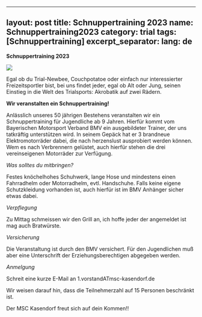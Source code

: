 
---
layout: post
title: Schnuppertraining 2023
name: Schnuppertraining2023
category: trial
tags: [Schnuppertraining]
excerpt_separator: <!--mehr-->
lang: de
---

**Schnuppertraining 2023**

![](https://raw.githubusercontent.com/msc-kasendorf/docker/master/docs/download/2023-05-19_Schnuppertraining.jpg)

<!--mehr-->


Egal ob du Trial-Newbee, Couchpotatoe oder einfach nur interessierter Freizeitsportler bist, bei uns findet jeder,
egal ob Alt oder Jung, seinen Einstieg in die Welt des Trialsports: Akrobatik auf zwei Rädern.

**Wir veranstalten ein Schnuppertraining!**

Anlässlich unseres 50 jährigen Bestehens veranstalten wir ein Schnuppertraining für Jugendliche ab 9 Jahren. 
Hierfür kommt vom Bayerischen Motorsport Verband BMV ein ausgebildeter Trainer, der uns tatkräftig unterstützen wird.
In seinem Gepäck hat er 3 brandneue Elektromotorräder dabei, die nach herzenslust ausprobiert werden können.
Wem es nach Verbrennern gelüstet, auch hierfür stehen die drei vereinseigenen Motorräder zur Verfügung.

*Was solltes du mitbringen?*

Festes knöchelhohes Schuhwerk, lange Hose und mindestens einen Fahrradhelm oder Motorradhelm, evtl. Handschuhe.
Falls keine eigene Schutzkleidung vorhanden ist, auch hierfür ist im BMV Anhänger sicher etwas dabei.

*Verpflegung*

Zu Mittag schmeissen wir den Grill an, ich hoffe jeder der angemeldet ist mag auch Bratwürste.

*Versicherung*

Die Veranstaltung ist durch den BMV versichert. Für den Jugendlichen muß aber eine Unterschrift der Erziehungsberechtigen abgegeben werden.

*Anmelgung*

Schreit eine kurze E-Mail an 1.vorstandATmsc-kasendorf.de

Wir weisen darauf hin, dass die Teilnehmerzahl auf 15 Personen beschränkt ist.

Der MSC Kasendorf freut sich auf dein Kommen!!
